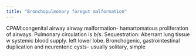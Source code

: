 ```yaml
---
title: "Bronchopulmonary foregut malformation"
---
```

CPAM:congenital airway airway malformation- hamartomatous proliferation of airways. Pulmonary circulation is b/s.
Sequestration: Aberrant lung tissue w systemic blood supply. left lower lobe. 
Bronchogenic, gastrointestinal duplication and neurenteric cysts- usually solitary, simple

